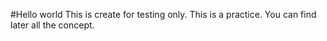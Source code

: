 #Hello world
This is create for testing only.
This is a practice. You can find later all the concept.
